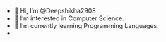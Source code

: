 - 👋 Hi, I’m @Deepshikha2908
- 👀 I’m interested in Computer Science.
- 🌱 I’m currently learning Programming Languages. 
- 
